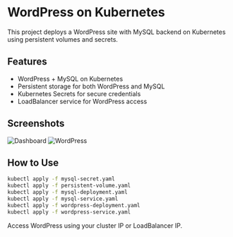 # WordPress on Kubernetes

This project deploys a WordPress site with MySQL backend on Kubernetes using persistent volumes and secrets.

## Features

- WordPress + MySQL on Kubernetes
- Persistent storage for both WordPress and MySQL
- Kubernetes Secrets for secure credentials
- LoadBalancer service for WordPress access

## Screenshots

![Dashboard](screenshots/dashboard.png)
![WordPress](screenshots/wordpress.png)

## How to Use

```bash
kubectl apply -f mysql-secret.yaml
kubectl apply -f persistent-volume.yaml
kubectl apply -f mysql-deployment.yaml
kubectl apply -f mysql-service.yaml
kubectl apply -f wordpress-deployment.yaml
kubectl apply -f wordpress-service.yaml
```

Access WordPress using your cluster IP or LoadBalancer IP.